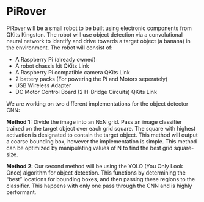 # PiRover
PiRover will be a small robot to be built using electronic components from QKits Kingston. The robot will use object detection via a convolutional neural network to identify and drive towards a target object (a banana) in the environment. The robot will consist of:
- A Raspberry Pi (already owned)
- A robot chassis kit QKits Link
- A Raspberry Pi compatible camera QKits Link
- 2 battery packs (For powering the Pi and Motors seperately)
- USB Wireless Adapter
- DC Motor Control Board (2 H-Bridge Circuits) QKits Link 

We are working on two different implementations for the object detector CNN:

**Method 1:**
Divide the image into an NxN grid. Pass an image classifier trained on the target object over each grid square. The square with highest activation is designated to contain the target object.
This method will output a coarse bounding box, however the implementation is simple. This method can be optimized by manipulating values of N to find the best grid square-size.

**Method 2:**
Our second method will be using the YOLO (You Only Look Once) algorithm for object detection.  This functions by determining the “best” locations for bounding boxes, and then passing these regions to the classifier. This happens with only one pass through the CNN and is highly performant.


